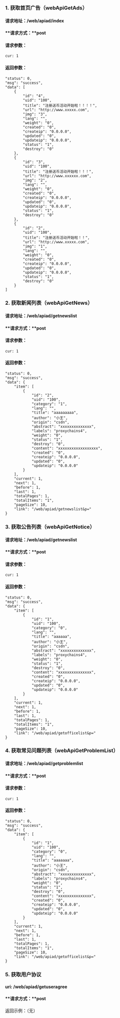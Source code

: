 ### 1. 获取首页广告（webApiGetAds）
#### **请求地址：**/web/apiad/index 

#### **请求方式：**post

#### **请求参数：**
    cur: 1

#### **返回参数：**
    "status": 0,
    "msg": "success",
    "data": [
        {
            "id": "4",
            "uid": "100",
            "title": "注册送币活动开始啦！！！！",
            "url": "http://www.xxxxx.com",
            "img": "3",
            "lang": "",
            "weight": "0",
            "created": "0",
            "createip": "0.0.0.0",
            "updated": "0",
            "updateip": "0.0.0.0",
            "status": "1",
            "destroy": "0"
        },
        {
            "id": "3",
            "uid": "100",
            "title": "注册送币活动开始啦！！！",
            "url": "http://www.xxxxxx.com",
            "img": "2",
            "lang": "",
            "weight": "0",
            "created": "0",
            "createip": "0.0.0.0",
            "updated": "0",
            "updateip": "0.0.0.0",
            "status": "1",
            "destroy": "0"
        },
        {
            "id": "2",
            "uid": "100",
            "title": "注册送币活动开始啦！！",
            "url": "http://www.xxxxx.com",
            "img": "1",
            "lang": "",
            "weight": "0",
            "created": "0",
            "createip": "0.0.0.0",
            "updated": "0",
            "updateip": "0.0.0.0",
            "status": "1",
            "destroy": "0"
        }
    ]

### 2. 获取新闻列表（webApiGetNews）
#### **请求地址：**/web/apiad/getnewslist 

#### **请求方式：**post

#### **请求参数：**
    cur: 1

#### **返回参数：**
    "status": 0,
    "msg": "success",
    "data": {
        "item": [
            {
                "id": "2",
                "uid": "100",
                "category": "1",
                "lang": "",
                "title": "aaaaaaaaa",
                "author": "小王",
                "origin": "csdn",
                "abstract": "xxxxxxxxxxxxxx",
                "labels": "proxychains4",
                "weight": "0",
                "status": "1",
                "destroy": "0",
                "content": "xxxxxxxxxxxxxxxxxx",
                "created": "0",
                "createip": "0.0.0.0",
                "updated": "0",
                "updateip": "0.0.0.0"
            }
        ],
        "current": 1,
        "next": 1,
        "before": 1,
        "last": 1,
        "totalPages": 1,
        "totalItems": "1",
        "pageSize": 10,
        "link": "/web/apiad/getnewslist&p="
    }


### 3. 获取公告列表（webApiGetNotice）
#### **请求地址：**/web/apiad/getnewslist 

#### **请求方式：**post

#### **请求参数：**
    cur: 1

#### **返回参数：**
    "status": 0,
    "msg": "success",
    "data": {
        "item": [
            {
                "id": "1",
                "uid": "100",
                "category": "0",
                "lang": "",
                "title": "aaaaaa",
                "author": "小王",
                "origin": "csdn",
                "abstract": "xxxxxxxxxxxxxx",
                "labels": "proxychains4",
                "weight": "0",
                "status": "1",
                "destroy": "0",
                "content": "xxxxxxxxxxxxxxx",
                "created": "0",
                "createip": "0.0.0.0",
                "updated": "0",
                "updateip": "0.0.0.0"
            }
        ],
        "current": 1,
        "next": 1,
        "before": 1,
        "last": 1,
        "totalPages": 1,
        "totalItems": "1",
        "pageSize": 10,
        "link": "/web/apiad/getofficelist&p="
    }
    


### 4. 获取常见问题列表（webApiGetProblemList）
#### **请求地址：**/web/apiad/getproblemlist

#### **请求方式：**post

#### **请求参数：**
    cur: 1

#### **返回参数：**
    "status": 0,
    "msg": "success",
    "data": {
        "item": [
            {
                "id": "1",
                "uid": "100",
                "category": "0",
                "lang": "",
                "title": "aaaaaaa",
                "author": "小王",
                "origin": "csdn",
                "abstract": "xxxxxxxxxxxxxx",
                "labels": "proxychains4",
                "weight": "0",
                "status": "1",
                "destroy": "0",
                "content": "xxxxxxxxxxxxxxx",
                "created": "0",
                "createip": "0.0.0.0",
                "updated": "0",
                "updateip": "0.0.0.0"
            }
        ],
        "current": 1,
        "next": 1,
        "before": 1,
        "last": 1,
        "totalPages": 1,
        "totalItems": "1",
        "pageSize": 10,
        "link": "/web/apiad/getofficelist&p="
    }

### 5. 获取用户协议

#### uri: /web/apiad/getuseragree

#### **请求方式：**post

返回示例：（无）